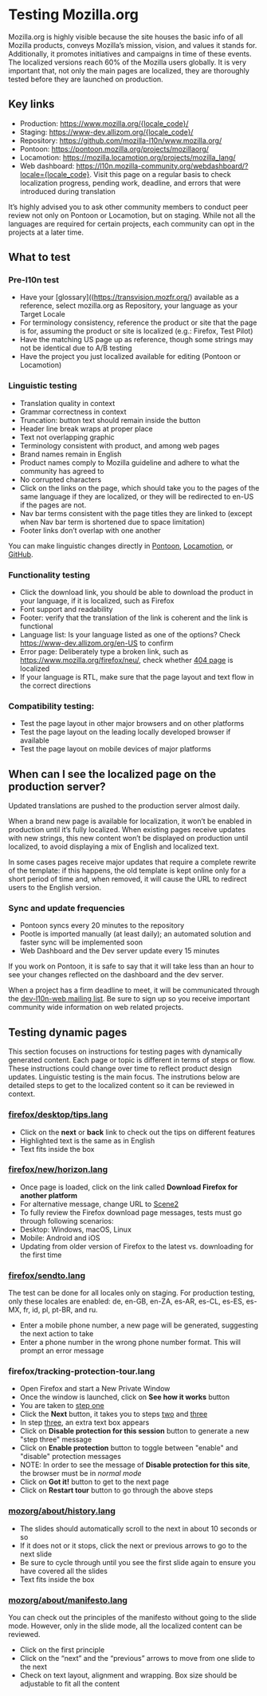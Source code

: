 # Testing Mozilla.org

Mozilla.org is highly visible because the site houses the basic info of all Mozilla products, conveys Mozilla’s mission, vision, and values it stands for. Additionally, it promotes initiatives and campaigns in time of these events. The localized versions reach 60% of the Mozilla users globally. It is very important that, not only the main pages are localized, they are thoroughly tested before they are launched on production.

## Key links
* Production: https://www.mozilla.org/{locale_code}/
* Staging: https://www-dev.allizom.org/{locale_code}/
* Repository: https://github.com/mozilla-l10n/www.mozilla.org/
* Pontoon: https://pontoon.mozilla.org/projects/mozillaorg/
* Locamotion: https://mozilla.locamotion.org/projects/mozilla_lang/
* Web dashboard: https://l10n.mozilla-community.org/webdashboard/?locale={locale_code}. Visit this page on a regular basis to check localization progress, pending work, deadline, and errors that were introduced during translation

It’s highly advised you to ask other community members to conduct peer review not only on Pontoon or Locamotion, but on staging. While not all the languages are required for certain projects, each community can opt in the projects at a later time.

## What to test
### Pre-l10n test
* Have your [glossary]((https://transvision.mozfr.org/) available as a reference, select mozilla.org as Repository, your language as your Target Locale
* For terminology consistency, reference the product or site that the page is for, assuming the product or site is localized (e.g.: Firefox, Test Pilot)
* Have the matching US page up as reference, though some strings may not be identical due to A/B testing
* Have the project you just localized available for editing (Pontoon or Locamotion)

### Linguistic testing
* Translation quality in context
* Grammar correctness in context
* Truncation: button text should remain inside the button
* Header line break wraps at proper place
* Text not overlapping graphic
* Terminology consistent with product, and among web pages
* Brand names remain in English
* Product names comply to Mozilla guideline and adhere to what the community has agreed to
* No corrupted characters
* Click on the links on the page, which should take you to the pages of the same language if they are localized, or they will be redirected to en-US if the pages are not.
* Nav bar terms consistent with the page titles they are linked to (except when Nav bar term is shortened due to space limitation)
* Footer links don’t overlap with one another

You can make linguistic changes directly in [Pontoon](https://pontoon.mozilla.org/projects/mozillaorg/), [Locamotion](https://mozilla.locamotion.org/projects/mozilla_lang/), or [GitHub](https://github.com/mozilla-l10n/www.mozilla.org/).

### Functionality testing
* Click the download link, you should be able to download the product in your language, if it is localized, such as Firefox
* Font support and readability
* Footer: verify that the translation of the link is coherent and the link is functional
* Language list: Is your language listed as one of the options? Check https://www-dev.allizom.org/en-US to confirm
* Error page: Deliberately type a broken link, such as https://www.mozilla.org/firefox/neu/, check whether [404 page](https://www-dev.allizom.org/404/) is localized
* If your language is RTL, make sure that the page layout and text flow in the correct directions

### Compatibility testing:
* Test the page layout in other major browsers and on other platforms
* Test the page layout on the leading locally developed browser if available
* Test the page layout on mobile devices of major platforms

## When can I see the localized page on the production server?
Updated translations are pushed to the production server almost daily.

When a brand new page is available for localization, it won’t be enabled in production until it’s fully localized. When existing pages receive updates with new strings, this new content won’t be displayed on production until localized, to avoid displaying a mix of English and localized text.

In some cases pages receive major updates that require a complete rewrite of the template: if this happens, the old template is kept online only for a short period of time and, when removed, it will cause the URL to redirect users to the English version.

### Sync and update frequencies
* Pontoon syncs every 20 minutes to the repository
* Pootle is imported manually (at least daily); an automated solution and faster sync will be implemented soon
* Web Dashboard and the Dev server update every 15 minutes

If you work on Pontoon, it is safe to say that it will take less than an hour to see your changes reflected on the dashboard and the dev server.

When a project has a firm deadline to meet, it will be communicated through the [dev-l10n-web mailing list](https://lists.mozilla.org/listinfo/dev-l10n-web). Be sure to sign up so you receive important community wide information on web related projects.

## Testing dynamic pages
This section focuses on instructions for testing pages with dynamically generated content. Each page or topic is different in terms of steps or flow. These instructions could change over time to reflect product design updates. Linguistic testing is the main focus. The instrutions below are detailed steps to get to the localized content so it can be reviewed in context.

### [firefox/desktop/tips.lang](https://www.mozilla.org/firefox/desktop/tips/)
* Click on the **next** or **back** link to check out the tips on different features
* Highlighted text is the same as in English
* Text fits inside the box

### [firefox/new/horizon.lang](https://www.mozilla.org/firefox/new/)
* Once page is loaded, click on the link called **Download Firefox for another platform**
* For alternative message, change URL to [Scene2](https://www.mozilla.org/firefox/new/?scene=2)
* To fully review the Firefox download page messages, tests must go through following scenarios:
 * Desktop: Windows, macOS, Linux
 * Mobile: Android and iOS
 * Updating from older version of Firefox to the latest vs. downloading for the first time

### [firefox/sendto.lang](https://www-dev.allizom.org/styleguide/docs/send-to-device/)
The test can be done for all locales only on staging. For production testing, only these locales are enabled: de, en-GB, en-ZA, es-AR, es-CL, es-ES, es-MX, fr, id, pl, pt-BR, and ru.
* Enter a mobile phone number, a new page will be generated, suggesting the next action to take
* Enter a phone number in the wrong phone number format. This will prompt an error message

### firefox/tracking-protection-tour.lang
* Open Firefox and start a New Private Window
* Once the window is launched, click on **See how it works** button
* You are taken to [step one](https://www.mozilla.org/firefox/51.0.1/tracking-protection/start/?step=1)
* Click the **Next** button, it takes you to steps [two](https://www.mozilla.org/firefox/51.0.1/tracking-protection/start/?step=2) and [three](https://www.mozilla.org/firefox/51.0.1/tracking-protection/start/?step=3)
* In step [three](https://www.mozilla.org/firefox/51.0.1/tracking-protection/start/?step=3), an extra text box appears
* Click on **Disable protection for this session** button to generate a new "step three" message
* Click on **Enable protection** button to toggle between "enable" and "disable" protection messages
 * NOTE: In order to see the message of **Disable protection for this site**, the browser must be in _normal mode_
* Click on **Got it!** button to get to the next page
* Click on **Restart tour** button to go through the above steps

### [mozorg/about/history.lang](https://www.mozilla.org/about/history/)
* The slides should automatically scroll to the next in about 10 seconds or so
* If it does not or it stops, click the next or previous arrows to go to the next slide
* Be sure to cycle through until you see the first slide again to ensure you have covered all the slides
* Text fits inside the box

### [mozorg/about/manifesto.lang](https://www.mozilla.org/about/manifesto/)
You can check out the principles of the manifesto without going to the slide mode. However, only in the slide mode, all the localized content can be reviewed.
* Click on the first principle
* Click on the “next” and the “previous” arrows to move from one slide to the next
* Check on text layout, alignment and wrapping. Box size should be adjustable to fit all the content
